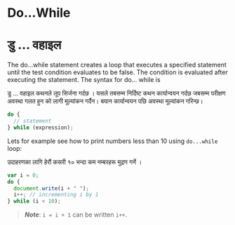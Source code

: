 # Do...While

# डु ... वहाइल

The do...while statement creates a loop that executes a specified statement until the test condition evaluates to be false. The condition is evaluated after executing the statement. The syntax for do... while is

डु ... वहाइल कथनले लूप सिर्जना गर्दछ । यसले तबसम्म निर्दिष्ट कथन कार्यान्वयन गर्दछ जबसम्म परीक्षण अवस्था गलत हुन को लागी मूल्यांकन गर्दैन। बयान कार्यान्वयन पछि अवस्था मूल्यांकन गरिन्छ।


```javascript
do {
  // statement
} while (expression);
```

Lets for example see how to print numbers less than 10 using `do...while` loop:

उदाहरणका लागि हेरौं कसरी १० भन्दा कम नम्बरहरू मुद्रण गर्ने ।

```javascript
var i = 0;
do {
  document.write(i + " ");
  i++; // incrementing i by 1
} while (i < 10);
```

> _**Note**_: `i = i + 1` can be written `i++`.


